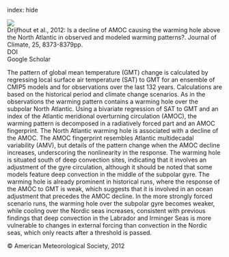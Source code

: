 index: hide

<div class="Citation">
    <div class="Citation-thumb CitationThumb-linked"  data-href="https://doi.org/10.1175/jcli-d-12-00490.1">
      <img src="https://static.claimspace.cloud/climate-study-static/refs/thumbs/12/Drijfhout_et_al_2012-thumb.png" />
    </div>

  <div class="Citation-body">
    <div class="Citation-text">Drijfhout et al., 2012: Is a decline of AMOC causing the warming hole above the North Atlantic in observed and modeled warming patterns?. <span class="Article-journal">Journal of Climate, </span><span class="Article-volume">25, </span>8373-8379pp.</div>
    <div class="Citation-links">
      <div class="CitationLink" data-href="https://doi.org/10.1175/jcli-d-12-00490.1">
        <div class="CitationLink-icon CitationLink-Doi"></div>
        <div class="CitationLink-text">DOI</div>
      </div>
      <div class="CitationLink" data-href="https://scholar.google.com/scholar?q=10.1175/jcli-d-12-00490.1">
        <div class="CitationLink-icon CitationLink-Scholar"></div>
        <div class="CitationLink-text">Google Scholar</div>
      </div>
    </div>
  </div>
</div>

The pattern of global mean temperature (GMT) change is calculated by regressing local surface air temperature (SAT) to GMT for an ensemble of CMIP5 models and for observations over the last 132 years. Calculations are based on the historical period and climate change scenarios. As in the observations the warming pattern contains a warming hole over the subpolar North Atlantic. Using a bivariate regression of SAT to GMT and an index of the Atlantic meridional overturning circulation (AMOC), the warming pattern is decomposed in a radiatively forced part and an AMOC fingerprint. The North Atlantic warming hole is associated with a decline of the AMOC. The AMOC fingerprint resembles Atlantic multidecadal variability (AMV), but details of the pattern change when the AMOC decline increases, underscoring the nonlinearity in the response. The warming hole is situated south of deep convection sites, indicating that it involves an adjustment of the gyre circulation, although it should be noted that some models feature deep convection in the middle of the subpolar gyre. The warming hole is already prominent in historical runs, where the response of the AMOC to GMT is weak, which suggests that it is involved in an ocean adjustment that precedes the AMOC decline. In the more strongly forced scenario runs, the warming hole over the subpolar gyre becomes weaker, while cooling over the Nordic seas increases, consistent with previous findings that deep convection in the Labrador and Irminger Seas is more vulnerable to changes in external forcing than convection in the Nordic seas, which only reacts after a threshold is passed.

<div class="Citation-copy">
&copy; American Meteorological Society, 2012
</div>